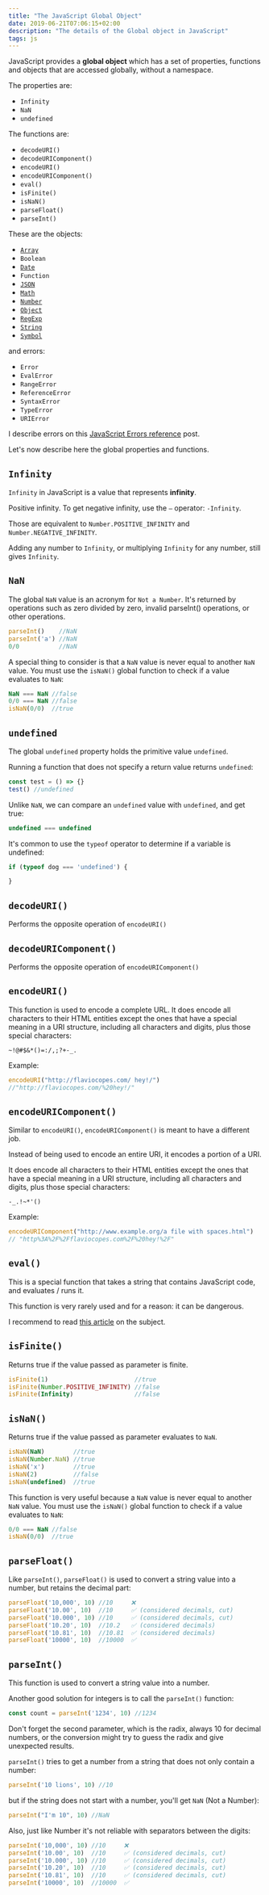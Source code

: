 ```yaml
---
title: "The JavaScript Global Object"
date: 2019-06-21T07:06:15+02:00
description: "The details of the Global object in JavaScript"
tags: js
---
```


JavaScript provides a **global object** which has a set of properties, functions and objects that are accessed globally, without a namespace.

The properties are:

- `Infinity`
- `NaN`
- `undefined`

The functions are:

- `decodeURI()`
- `decodeURIComponent()`
- `encodeURI()`
- `encodeURIComponent()`
- `eval()`
- `isFinite()`
- `isNaN()`
- `parseFloat()`
- `parseInt()`

These are the objects:

- [`Array`](/javascript-array/)
- `Boolean`
- [`Date`](/javascript-dates/)
- `Function`
- [`JSON`](/json/)
- [`Math`](/javascript-math-object/)
- [`Number`](/javascript-number/)
- [`Object`](/javascript-object/)
- [`RegExp`](/javascript-regular-expressions/)
- [`String`](/javascript-string/)
- [`Symbol`](/javascript-symbols/)

and errors:

- `Error`
- `EvalError`
- `RangeError`
- `ReferenceError`
- `SyntaxError`
- `TypeError`
- `URIError`

I describe errors on this [JavaScript Errors reference](/javascript-errors/) post.

Let's now describe here the global properties and functions.

## `Infinity`

`Infinity` in JavaScript is a value that represents **infinity**.

Positive infinity. To get negative infinity, use the `–` operator: `-Infinity`.

Those are equivalent to `Number.POSITIVE_INFINITY` and `Number.NEGATIVE_INFINITY`.

Adding any number to `Infinity`, or multiplying `Infinity` for any number, still gives `Infinity`.

## `NaN`

The global `NaN` value is an acronym for `Not a Number`. It's returned by operations such as zero divided by zero, invalid parseInt() operations, or other operations.

```js
parseInt()    //NaN
parseInt('a') //NaN
0/0           //NaN
```

A special thing to consider is that a `NaN` value is never equal to another `NaN` value. You must use the `isNaN()` global function to check if a value evaluates to `NaN`:

```js
NaN === NaN //false
0/0 === NaN //false
isNaN(0/0)  //true
```

## `undefined`

The global `undefined` property holds the primitive value `undefined`.

Running a function that does not specify a return value returns `undefined`:

```js
const test = () => {}
test() //undefined
```

Unlike `NaN`, we can compare an `undefined` value with `undefined`, and get true:

```js
undefined === undefined
```

It's common to use the `typeof` operator to determine if a variable is undefined:

```js
if (typeof dog === 'undefined') {

}
```

## `decodeURI()`

Performs the opposite operation of `encodeURI()`

## `decodeURIComponent()`

Performs the opposite operation of `encodeURIComponent()`

## `encodeURI()`

This function is used to encode a complete URL. It does encode all characters to their HTML entities except the ones that have a special meaning in a URI structure, including all characters and digits, plus those special characters:

`~!@#$&*()=:/,;?+-_.`

Example:

```js
encodeURI("http://flaviocopes.com/ hey!/")
//"http://flaviocopes.com/%20hey!/"
```

## `encodeURIComponent()`

Similar to `encodeURI()`, `encodeURIComponent()` is meant to have a different job.

Instead of being used to encode an entire URI, it encodes a portion of a URI.

It does encode all characters to their HTML entities except the ones that have a special meaning in a URI structure, including all characters and digits, plus those special characters:

`-_.!~*'()`

Example:

```js
encodeURIComponent("http://www.example.org/a file with spaces.html")
// "http%3A%2F%2Fflaviocopes.com%2F%20hey!%2F"
```

## `eval()`

This is a special function that takes a string that contains JavaScript code, and evaluates / runs it.

This function is very rarely used and for a reason: it can be dangerous.

I recommend to read [this article](http://2ality.com/2014/01/eval.html) on the subject.

## `isFinite()`

Returns true if the value passed as parameter is finite.

```js
isFinite(1)                        //true
isFinite(Number.POSITIVE_INFINITY) //false
isFinite(Infinity)                 //false
```

## `isNaN()`

Returns true if the value passed as parameter evaluates to `NaN`.

```js
isNaN(NaN)        //true
isNaN(Number.NaN) //true
isNaN('x')        //true
isNaN(2)          //false
isNaN(undefined)  //true
```

This function is very useful because a `NaN` value is never equal to another `NaN` value. You must use the `isNaN()` global function to check if a value evaluates to `NaN`:

```js
0/0 === NaN //false
isNaN(0/0)  //true
```

## `parseFloat()`

Like `parseInt()`, `parseFloat()` is used to convert a string value into a number, but retains the decimal part:

```js
parseFloat('10,000', 10) //10     ❌
parseFloat('10.00', 10)  //10     ✅ (considered decimals, cut)
parseFloat('10.000', 10) //10     ✅ (considered decimals, cut)
parseFloat('10.20', 10)  //10.2   ✅ (considered decimals)
parseFloat('10.81', 10)  //10.81  ✅ (considered decimals)
parseFloat('10000', 10)  //10000  ✅
```

## `parseInt()`

This function is used to convert a string value into a number.

Another good solution for integers is to call the `parseInt()` function:

```js
const count = parseInt('1234', 10) //1234
```

Don't forget the second parameter, which is the radix, always 10 for decimal numbers, or the conversion might try to guess the radix and give unexpected results.

`parseInt()` tries to get a number from a string that does not only contain a number:

```js
parseInt('10 lions', 10) //10
```

but if the string does not start with a number, you'll get `NaN` (Not a Number):

```js
parseInt("I'm 10", 10) //NaN
```

Also, just like Number it's not reliable with separators between the digits:

```js
parseInt('10,000', 10) //10     ❌
parseInt('10.00', 10)  //10     ✅ (considered decimals, cut)
parseInt('10.000', 10) //10     ✅ (considered decimals, cut)
parseInt('10.20', 10)  //10     ✅ (considered decimals, cut)
parseInt('10.81', 10)  //10     ✅ (considered decimals, cut)
parseInt('10000', 10)  //10000  ✅
```
